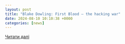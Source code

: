 ```yaml
---
layout: post
title: "Blake Dowling: First Blood — the hacking war"
date: 2024-08-10 10:10:38 +0000
categories: [news]
---
```


[Читати далі](https://floridapolitics.com/archives/689000-blake-dowling-first-blood-the-hacking-war/)
